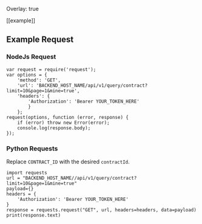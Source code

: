 Overlay: true

[[example]]
## Example Request
### NodeJs Request

```angular2html
var request = require('request');
var options = {
    'method': 'GET',
    'url': 'BACKEND_HOST_NAME/api/v1/query/contract?limit=10&page=1&mine=true',
    'headers': {
        'Authorization': 'Bearer YOUR_TOKEN_HERE'
        }
    };
request(options, function (error, response) {
    if (error) throw new Error(error);
    console.log(response.body);
});

```

### Python Requests
Replace ```CONTRACT_ID``` with the desired ```contractId```.

```angular2html
import requests
url = "BACKEND_HOST_NAME//api/v1/query/contract?limit=10&page=1&mine=true"
payload={}
headers = {
    'Authorization': 'Bearer YOUR_TOKEN_HERE'
}
response = requests.request("GET", url, headers=headers, data=payload)
print(response.text)
```
